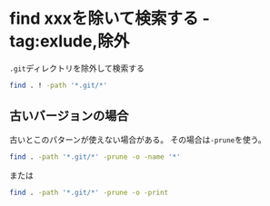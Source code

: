 # find xxxを除いて検索する - tag:exlude,除外

`.git`ディレクトリを除外して検索する

```bash
find . ! -path '*.git/*' 
```


## 古いバージョンの場合

古いとこのパターンが使えない場合がある。
その場合は`-prune`を使う。

```bash
find . -path '*.git/*' -prune -o -name '*'  
```

または

```bash
find . -path '*.git/*' -prune -o -print 
```
